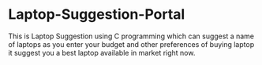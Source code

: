 # Laptop-Suggestion-Portal
This is Laptop Suggestion using C programming which can suggest a name of laptops as you enter your budget and other preferences of buying laptop it suggest you a best laptop available in market right now.
